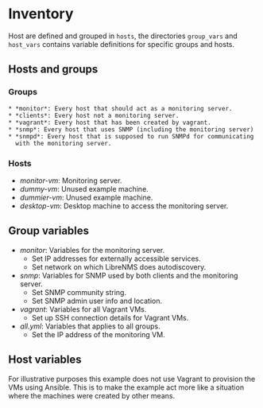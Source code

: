 # Inventory

Host are defined and grouped in `hosts`, the directories `group_vars` and
`host_vars` contains variable definitions for specific groups and hosts.

## Hosts and groups

### Groups

    * *monitor*: Every host that should act as a monitoring server.
    * *clients*: Every host not a monitoring server.
    * *vagrant*: Every host that has been created by vagrant.
    * *snmp*: Every host that uses SNMP (including the monitoring server)
    * *snmpd*: Every host that is supposed to run SNMPd for communicating
      with the monitoring server.

### Hosts

 * *monitor-vm*: Monitoring server.
 * *dummy-vm*: Unused example machine.
 * *dummier-vm*: Unused example machine.
 * *desktop-vm*: Desktop machine to access the monitoring server.

## Group variables

 * *monitor*: Variables for the monitoring server.
     * Set IP addresses for externally accessible services.
     * Set network on which LibreNMS does autodiscovery.
 * *snmp*: Variables for SNMP used by both clients and the monitoring server.
     * Set SNMP community string.
     * Set SNMP admin user info and location.
 * *vagrant*: Variables for all Vagrant VMs.
     * Set up SSH connection details for Vagrant VMs.
 * *all.yml*: Variables that applies to all groups.
     * Set the IP address of the monitoring VM.

## Host variables

For illustrative purposes this example does not use Vagrant to provision the
VMs using Ansible. This is to make the example act more like a situation where
the machines were created by other means.
